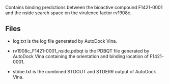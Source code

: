 Contains binding predictions between the bioactive compound F1421-0001 and the nside search space on the virulence factor rv1908c.

## Files

- log.txt is the log file generated by AutoDock Vina.

- rv1908c_F1421-0001_nside.pdbqt is the PDBQT file generated by AutoDock Vina containing the orientation and binding location of F1421-0001.

- stdoe.txt is the combined STDOUT and STDERR output of AutoDock Vina.

